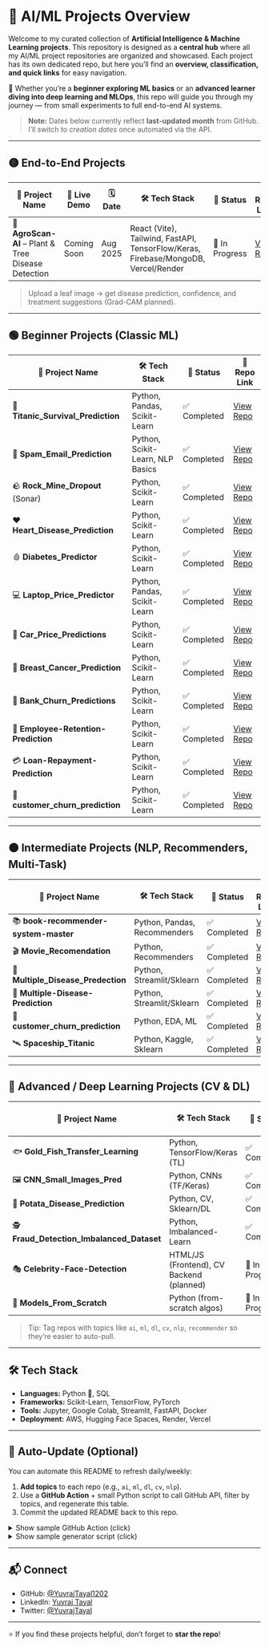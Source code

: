 # 🤖 AI/ML Projects Overview

Welcome to my curated collection of **Artificial Intelligence & Machine Learning projects**.
This repository is designed as a **central hub** where all my AI/ML project repositories are organized and showcased.
Each project has its own dedicated repo, but here you’ll find an **overview, classification, and quick links** for easy navigation.

🌟 Whether you’re a **beginner exploring ML basics** or an **advanced learner diving into deep learning and MLOps**,
this repo will guide you through my journey — from small experiments to full end-to-end AI systems.

> **Note:** Dates below currently reflect **last-updated month** from GitHub. I’ll switch to *creation dates* once automated via the API.

---

## 🟡 End-to-End Projects

| 📁 Project Name                                     | 🔗 Live Demo | 🗓️ Date | 🛠️ Tech Stack                                                                     | 📌 Status      | 🔗 Repo Link                                                |
| --------------------------------------------------- | ------------ | -------- | ---------------------------------------------------------------------------------- | -------------- | ----------------------------------------------------------- |
| 🌿 **AgroScan-AI** – Plant & Tree Disease Detection | Coming Soon  | Aug 2025 | React (Vite), Tailwind, FastAPI, TensorFlow/Keras, Firebase/MongoDB, Vercel/Render | 🚧 In Progress | [View Repo](https://github.com/yuvrajtayal1202/AgroScan-AI) |

> Upload a leaf image → get disease prediction, confidence, and treatment suggestions (Grad-CAM planned).

---

## 🟢 Beginner Projects (Classic ML)

| 📁 Project Name                      | 🛠️ Tech Stack                   | 📌 Status   | 🔗 Repo Link                                                                  |
| ------------------------------------ | -------------------------------- | ----------- | ----------------------------------------------------------------------------- |
| 🚢 **Titanic\_Survival\_Prediction** | Python, Pandas, Scikit-Learn     | ✅ Completed | [View Repo](https://github.com/yuvrajtayal1202/Titanic_Survival_Prediction)   |
| 📧 **Spam\_Email\_Prediction**       | Python, Scikit-Learn, NLP Basics | ✅ Completed | [View Repo](https://github.com/yuvrajtayal1202/Spam_Email_Prediction)         |
| 🪨 **Rock\_Mine\_Dropout** (Sonar)   | Python, Scikit-Learn             | ✅ Completed | [View Repo](https://github.com/yuvrajtayal1202/Rock_Mine_Dropout)             |
| ❤️ **Heart\_Disease\_Prediction**    | Python, Scikit-Learn             | ✅ Completed | [View Repo](https://github.com/yuvrajtayal1202/Heart_Disease_Prediction)      |
| 🩸 **Diabetes\_Predictor**           | Python, Scikit-Learn             | ✅ Completed | [View Repo](https://github.com/yuvrajtayal1202/Diabetes_Predictor)            |
| 💻 **Laptop\_Price\_Predictor**      | Python, Pandas, Scikit-Learn     | ✅ Completed | [View Repo](https://github.com/yuvrajtayal1202/Laptop_Price_Predictor)        |
| 🚗 **Car\_Price\_Predictions**       | Python, Scikit-Learn             | ✅ Completed | [View Repo](https://github.com/yuvrajtayal1202/Car_Price_Predictions)         |
| 🧠 **Breast\_Cancer\_Prediction**    | Python, Scikit-Learn             | ✅ Completed | [View Repo](https://github.com/yuvrajtayal1202/Breast_Cancer_Prediction)      |
| 🏦 **Bank\_Churn\_Predictions**      | Python, Scikit-Learn             | ✅ Completed | [View Repo](https://github.com/yuvrajtayal1202/Bank_Churn_Predictions)        |
| 👔 **Employee-Retention-Prediction** | Python, Scikit-Learn             | ✅ Completed | [View Repo](https://github.com/yuvrajtayal1202/Employee-Retention-Prediction) |
| 💳 **Loan-Repayment-Prediction**     | Python, Scikit-Learn             | ✅ Completed | [View Repo](https://github.com/yuvrajtayal1202/Loan-Repayment-Prediction)     |
| 👥 **customer\_churn\_prediction**   | Python, Scikit-Learn             | ✅ Completed | [View Repo](https://github.com/yuvrajtayal1202/customer_churn_prediction)     |

---

## 🟠 Intermediate Projects (NLP, Recommenders, Multi-Task)

| 📁 Project Name                       | 🛠️ Tech Stack               | 📌 Status   | 🔗 Repo Link                                                                   |
| ------------------------------------- | ---------------------------- | ----------- | ------------------------------------------------------------------------------ |
| 📚 **book-recommender-system-master** | Python, Pandas, Recommenders | ✅ Completed | [View Repo](https://github.com/yuvrajtayal1202/book-recommender-system-master) |
| 🎬 **Movie\_Recomendation**           | Python, Recommenders         | ✅ Completed | [View Repo](https://github.com/yuvrajtayal1202/Movie_Recomendation)            |
| 🧪 **Multiple\_Disease\_Predection**  | Python, Streamlit/Sklearn    | ✅ Completed | [View Repo](https://github.com/yuvrajtayal1202/Multiple_Disease_Predection)    |
| 🧪 **Multiple-Disease-Prediction**    | Python, Streamlit/Sklearn    | ✅ Completed | [View Repo](https://github.com/yuvrajtayal1202/Multiple-Disease-Prediction)    |
| 🛒 **customer\_churn\_prediction**    | Python, EDA, ML              | ✅ Completed | [View Repo](https://github.com/yuvrajtayal1202/customer_churn_prediction)      |
| 🛰️ **Spaceship\_Titanic**            | Python, Kaggle, Sklearn      | ✅ Completed | [View Repo](https://github.com/yuvrajtayal1202/Spaceship_Titanic)              |

---

## 🔴 Advanced / Deep Learning Projects (CV & DL)

| 📁 Project Name                               | 🛠️ Tech Stack                           | 📌 Status      | 🔗 Repo Link                                                                       |
| --------------------------------------------- | ---------------------------------------- | -------------- | ---------------------------------------------------------------------------------- |
| 🐟 **Gold\_Fish\_Transfer\_Learning**         | Python, TensorFlow/Keras (TL)            | ✅ Completed    | [View Repo](https://github.com/yuvrajtayal1202/Gold_Fish_Transfer_Learning)        |
| 🖼️ **CNN\_Small\_Images\_Pred**              | Python, CNNs (TF/Keras)                  | ✅ Completed    | [View Repo](https://github.com/yuvrajtayal1202/CNN_Small_Images_Pred)              |
| 🐞 **Potata\_Disease\_Prediction**            | Python, CV, Sklearn/DL                   | ✅ Completed    | [View Repo](https://github.com/yuvrajtayal1202/Potata_Disease_Prediction)          |
| 🕵️ **Fraud\_Detection\_Imbalanced\_Dataset** | Python, Imbalanced-Learn                 | ✅ Completed    | [View Repo](https://github.com/yuvrajtayal1202/Fraud_Detection_Imbalanced_Dataset) |
| 🎭 **Celebrity-Face-Detection**               | HTML/JS (Frontend), CV Backend (planned) | 🚧 In Progress | [View Repo](https://github.com/yuvrajtayal1202/Celebrity-Face-Detection)           |
| 🧩 **Models\_From\_Scratch**                  | Python (from-scratch algos)              | 🚧 In Progress | [View Repo](https://github.com/yuvrajtayal1202/Models_From_Scratch)                |

> Tip: Tag repos with topics like `ai`, `ml`, `dl`, `cv`, `nlp`, `recommender` so they’re easier to auto-pull.

---

## 🛠 Tech Stack

* **Languages:** Python 🐍, SQL
* **Frameworks:** Scikit-Learn, TensorFlow, PyTorch
* **Tools:** Jupyter, Google Colab, Streamlit, FastAPI, Docker
* **Deployment:** AWS, Hugging Face Spaces, Render, Vercel

---

## 🔁 Auto-Update (Optional)

You can automate this README to refresh daily/weekly:

1. **Add topics** to each repo (e.g., `ai`, `ml`, `dl`, `cv`, `nlp`).
2. Use a **GitHub Action** + small Python script to call GitHub API, filter by topics, and regenerate this table.
3. Commit the updated README back to this repo.

<details>
<summary>Show sample GitHub Action (click)</summary>

```yaml

```

</details>

<details>
<summary>Show sample generator script (click)</summary>

```python

```

</details>

---

## 📬 Connect

* GitHub: [@YuvrajTayal1202](https://github.com/yuvrajtayal1202)
* LinkedIn: [Yuvraj Tayal](https://www.linkedin.com/in/yuvraj-tayal-7a3a48356)
* Twitter: [@YuvrajTayal](https://x.com/YuvrajTayal)

---

⭐ If you find these projects helpful, don’t forget to **star the repo**!
